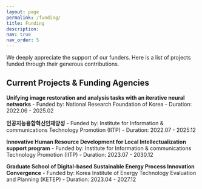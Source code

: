 ```yaml
---
layout: page
permalink: /funding/
title: Funding
description: 
nav: true
nav_order: 5
---
```


We deeply appreciate the support of our funders. Here is a list of projects funded through their generous contributions.

## Current Projects & Funding Agencies

**Unifying image restoration and analysis tasks with an iterative neural networks**
    - Funded by: National Research Foundation of Korea
    - Duration: 2022.06 - 2025.02 


**인공지능융합혁신인재양성**
    - Funded by: Institute for Information & communications Technology Promotion (IITP)
    - Duration: 2022.07 - 2025.12

      
**Innovative Human Resource Development for Local Intellectualization support program**
    - Funded by: Institute for Information & communications Technology Promotion (IITP)
    - Duration: 2023.07 - 2030.12

      
**Graduate School of Digital-based Sustainable Energy Process Innovation Convergence**
    - Funded by: Korea Institute of Energy Technology Evaluation and Planning (KETEP)
    - Duration: 2023.04 - 2027.12

  
